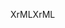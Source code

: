 <span data-ttu-id="61446-101">XrML</span><span class="sxs-lookup"><span data-stu-id="61446-101">XrML</span></span>